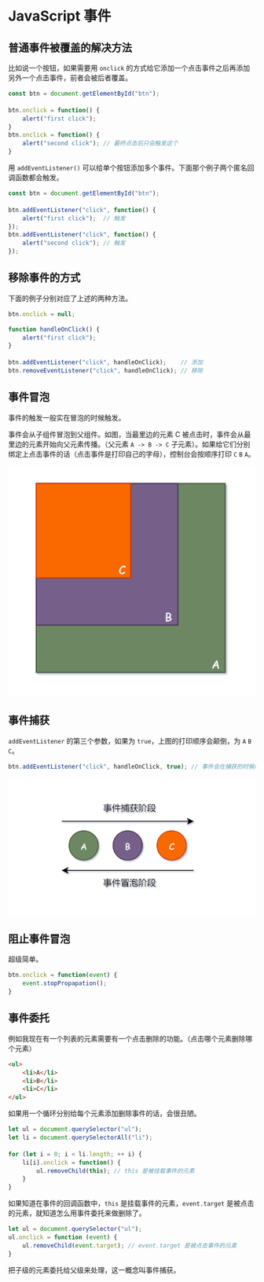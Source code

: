 # JavaScript 事件

## 普通事件被覆盖的解决方法

比如说一个按钮，如果需要用 `onclick` 的方式给它添加一个点击事件之后再添加另外一个点击事件，前者会被后者覆盖。

```js
const btn = document.getElementById("btn");

btn.onclick = function() {
    alert("first click");
}
btn.onclick = function() {
    alert("second click"); // 最终点击后只会触发这个
}
```

用 `addEventListener()` 可以给单个按钮添加多个事件。下面那个例子两个匿名回调函数都会触发。

```js
const btn = document.getElementById("btn");

btn.addEventListener("click", function() {
    alert("first click");  // 触发
});
btn.addEventListener("click", function() {
    alert("second click"); // 触发
});
```

## 移除事件的方式

下面的例子分别对应了上述的两种方法。

```js
btn.onclick = null;
```

```js
function handleOnClick() {
    alert("first click");
}

btn.addEventListener("click", handleOnClick);    // 添加
btn.removeEventListener("click", handleOnClick); // 移除
```

## 事件冒泡

事件的触发一般实在冒泡的时候触发。

事件会从子组件冒泡到父组件。如图，当最里边的元素 C 被点击时，事件会从最里边的元素开始向父元素传播。（父元素 `A -> B -> C` 子元素）。如果给它们分别绑定上点击事件的话（点击事件是打印自己的字母），控制台会按顺序打印 `C` `B` `A`。

![](./image/2021-08-15-19-43-45.png)

## 事件捕获

`addEventListener` 的第三个参数，如果为 `true`，上图的打印顺序会颠倒，为 `A` `B` `C`。

```js
btn.addEventListener("click", handleOnClick, true); // 事件会在捕获的时候触发
```

![](./image/2021-08-15-20-10-15.png)

## 阻止事件冒泡

超级简单。

```js
btn.onclick = function(event) {
    event.stopPropapation();
}
```

## 事件委托

例如我现在有一个列表的元素需要有一个点击删除的功能。（点击哪个元素删除哪个元素）

```html
<ul>
    <li>A</li>
    <li>B</li>
    <li>C</li>
</ul>
```

如果用一个循环分别给每个元素添加删除事件的话，会很丑陋。

```js
let ul = document.querySelector("ul");
let li = document.querySelectorAll("li");

for (let i = 0; i < li.length; ++ i) {
    li[i].onclick = function() {
        ul.removeChild(this); // this 是被挂载事件的元素
    }
}
```

如果知道在事件的回调函数中，`this` 是挂载事件的元素，`event.target` 是被点击的元素，就知道怎么用事件委托来做删除了。

```js
let ul = document.querySelector("ul");
ul.onclick = function (event) {
    ul.removeChild(event.target); // event.target 是被点击事件的元素
}
```

把子级的元素委托给父级来处理，这一概念叫事件捕获。